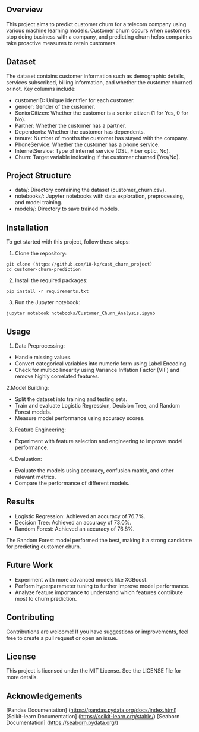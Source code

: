## Overview

This project aims to predict customer churn for a telecom company using various machine learning models. Customer churn occurs when customers stop doing business with a company, and predicting churn helps companies take proactive measures to retain customers.


## Dataset

The dataset contains customer information such as demographic details, services subscribed, billing information, and whether the customer churned or not. Key columns include:

- customerID: Unique identifier for each customer.
- gender: Gender of the customer.
- SeniorCitizen: Whether the customer is a senior citizen (1 for Yes, 0 for No).
- Partner: Whether the customer has a partner.
- Dependents: Whether the customer has dependents.
- tenure: Number of months the customer has stayed with the company.
- PhoneService: Whether the customer has a phone service.
- InternetService: Type of internet service (DSL, Fiber optic, No).
- Churn: Target variable indicating if the customer churned (Yes/No).
  

## Project Structure
  
- data/: Directory containing the dataset (customer_churn.csv).
- notebooks/: Jupyter notebooks with data exploration, preprocessing, and model training.
- models/: Directory to save trained models.

## Installation

To get started with this project, follow these steps:
  
  1. Clone the repository:
  
    git clone (https://github.com/10-kp/cust_churn_project)
    cd customer-churn-prediction
  
  2. Install the required packages:
  
    pip install -r requirements.txt
  
  3. Run the Jupyter notebook:
  
    jupyter notebook notebooks/Customer_Churn_Analysis.ipynb


## Usage
  
  1. Data Preprocessing:
  
  - Handle missing values.
  - Convert categorical variables into numeric form using Label Encoding.
  - Check for multicollinearity using Variance Inflation Factor (VIF) and remove highly correlated features.
  
  2.Model Building:
  
  - Split the dataset into training and testing sets.
  - Train and evaluate Logistic Regression, Decision Tree, and Random Forest models.
  - Measure model performance using accuracy scores.
  
  3. Feature Engineering:
  
  - Experiment with feature selection and engineering to improve model performance.
  
  4. Evaluation:
  
  - Evaluate the models using accuracy, confusion matrix, and other relevant metrics.
  - Compare the performance of different models.


## Results

- Logistic Regression: Achieved an accuracy of 76.7%.
- Decision Tree: Achieved an accuracy of 73.0%.
- Random Forest: Achieved an accuracy of 76.8%.

The Random Forest model performed the best, making it a strong candidate for predicting customer churn.


## Future Work

- Experiment with more advanced models like XGBoost.
- Perform hyperparameter tuning to further improve model performance.
- Analyze feature importance to understand which features contribute most to churn prediction.


## Contributing

Contributions are welcome! If you have suggestions or improvements, feel free to create a pull request or open an issue.


## License

This project is licensed under the MIT License. See the LICENSE file for more details.


## Acknowledgements

[Pandas Documentation] (https://pandas.pydata.org/docs/index.html)
[Scikit-learn Documentation] (https://scikit-learn.org/stable/)
[Seaborn Documentation] (https://seaborn.pydata.org/)
